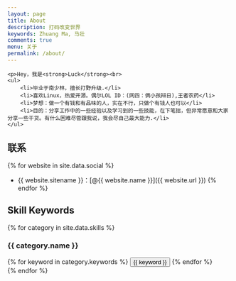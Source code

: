```yaml
---
layout: page
title: About
description: 打码改变世界
keywords: Zhuang Ma, 马壮
comments: true
menu: 关于
permalink: /about/
---
```



    <p>Hey，我是<strong>Luck</strong><br>
	<ul>
		<li>毕业于南少林，擅长打野升级.</li>
		<li>喜欢Linux，热爱开源。偶尔LOL ID：(网四：俩小孩辩日),王者农药</li>
		<li>梦想：做一个有钱和有品味的人，实在不行，只做个有钱人也可以</li>
		<li>目的：分享工作中的一些经验以及学习到的一些技能，在下笔拙，但非常愿意和大家分享一些干货。有什么困难尽管跟我说，我会尽自己最大能力.</li>
	</ul>

## 联系

{% for website in site.data.social %}
* {{ website.sitename }}：[@{{ website.name }}]({{ website.url }})
{% endfor %}

## Skill Keywords

{% for category in site.data.skills %}
### {{ category.name }}
<div class="btn-inline">
{% for keyword in category.keywords %}
<button class="btn btn-outline" type="button">{{ keyword }}</button>
{% endfor %}
</div>
{% endfor %}
